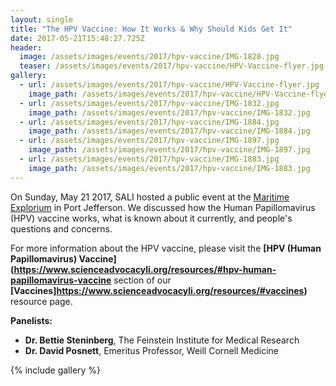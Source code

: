 ```yaml
---
layout: single
title: "The HPV Vaccine: How It Works & Why Should Kids Get It"
date: 2017-05-21T15:48:27.725Z
header:
  image: /assets/images/events/2017/hpv-vaccine/IMG-1828.jpg
  teaser: /assets/images/events/2017/hpv-vaccine/HPV-Vaccine-flyer.jpg
gallery:
  - url: /assets/images/events/2017/hpv-vaccine/HPV-Vaccine-flyer.jpg
    image_path: /assets/images/events/2017/hpv-vaccine/HPV-Vaccine-flyer.jpg
  - url: /assets/images/events/2017/hpv-vaccine/IMG-1832.jpg
    image_path: /assets/images/events/2017/hpv-vaccine/IMG-1832.jpg
  - url: /assets/images/events/2017/hpv-vaccine/IMG-1884.jpg
    image_path: /assets/images/events/2017/hpv-vaccine/IMG-1884.jpg
  - url: /assets/images/events/2017/hpv-vaccine/IMG-1897.jpg
    image_path: /assets/images/events/2017/hpv-vaccine/IMG-1897.jpg
  - url: /assets/images/events/2017/hpv-vaccine/IMG-1883.jpg
    image_path: /assets/images/events/2017/hpv-vaccine/IMG-1883.jpg
---
```

On Sunday, May 21 2017, SALI hosted a public event at the [Maritime Explorium](http://maritimeexplorium.org/) in Port Jefferson. We discussed how the Human Papillomavirus (HPV) vaccine works, what is known about it currently, and people's questions and concerns.

For more information about the HPV vaccine, please visit the **[HPV (Human Papillomavirus) Vaccine](https://www.scienceadvocacyli.org/resources/#hpv-human-papillomavirus-vaccine** section of our **[Vaccines]https://www.scienceadvocacyli.org/resources/#vaccines)** resource page.

**Panelists:**

- **Dr. Bettie Steninberg**, The Feinstein Institute for Medical Research
- **Dr. David Posnett**, Emeritus Professor, Weill Cornell Medicine

{% include gallery %}
